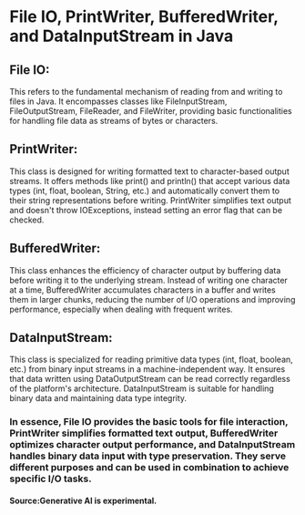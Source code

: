 # File IO, PrintWriter, BufferedWriter, and DataInputStream in Java 

## File IO:

This refers to the fundamental mechanism of reading from and writing to files in Java. It encompasses classes like FileInputStream, FileOutputStream, FileReader, and FileWriter, providing basic functionalities for handling file data as streams of bytes or characters.

 ## PrintWriter:

This class is designed for writing formatted text to character-based output streams. It offers methods like print() and println() that accept various data types (int, float, boolean, String, etc.) and automatically convert them to their string representations before writing. PrintWriter simplifies text output and doesn't throw IOExceptions, instead setting an error flag that can be checked.

## BufferedWriter:

This class enhances the efficiency of character output by buffering data before writing it to the underlying stream. Instead of writing one character at a time, BufferedWriter accumulates characters in a buffer and writes them in larger chunks, reducing the number of I/O operations and improving performance, especially when dealing with frequent writes.

## DataInputStream:

 This class is specialized for reading primitive data types (int, float, boolean, etc.) from binary input streams in a machine-independent way. It ensures that data written using DataOutputStream can be read correctly regardless of the platform's architecture. DataInputStream is suitable for handling binary data and maintaining data type integrity. 

### In essence, File IO provides the basic tools for file interaction, PrintWriter simplifies formatted text output, BufferedWriter optimizes character output performance, and DataInputStream handles binary data input with type preservation. They serve different purposes and can be used in combination to achieve specific I/O tasks.

#### Source:Generative AI is experimental.
